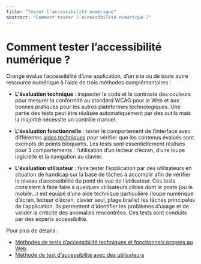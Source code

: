 ```yaml
---
title: "Tester l’accessibilité numérique"
abstract: "Comment tester l’accessibilité numérique ?"
---
```


# Comment tester l’accessibilité numérique&nbsp;?

Orange évalue l’accessibilité d’une application, d’un site ou de toute autre ressource numérique à l’aide de trois méthodes complémentaires&nbsp;:
- **L'évaluation technique**&nbsp;: inspecter le code et le contraste des couleurs pour mesurer la conformité au standard WCAG pour le Web et aux bonnes pratiques pour les autres plateformes technologiques.
Une partie des tests peut être réalisée automatiquement par des outils mais la majorité nécessite un contrôle manuel.

- **L'évaluation fonctionnelle**&nbsp;: tester le comportement de l’interface avec différentes [aides techniques](/fr/solutions-assistance/) pour vérifier que les contenus évalués sont exempts de points bloquants.
Les tests sont essentiellement réalisés pour 3 comportements : l’utilisation d’un lecteur d’écran, d’une loupe logicielle et la navigation au clavier.

- **L'évaluation utilisateur**&nbsp;: faire tester l’application par des utilisateurs en situation de handicap sur la base de tâches à accomplir afin de vérifier le niveau d’accessibilité du point de vue de l’utilisateur.
Ces tests consistent à faire faire à quelques utilisateurs cibles dont le poste (ou le mobile…) est équipé d’une aide technique particulière (loupe numérique d’écran, lecteur d’écran, clavier seul, plage braille) les tâches principales de l’application. Ils permettent d’identifier les problèmes d’usage et de valider la criticité des anomalies rencontrées. Ces tests sont conduits par des experts accessibilité.

Pour plus de détails&nbsp;:
- [Méthodes de tests d’accessibilité techniques et fonctionnels propres au Web](/fr/web/outils/)
- [Méthode de test d’accessibilité avec des utilisateurs](/fr/methode-tests-utilisateur/)

